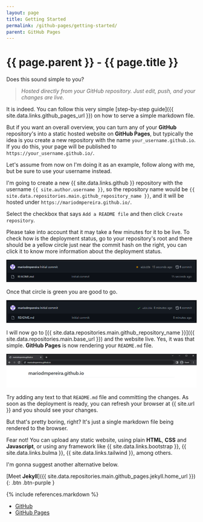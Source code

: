 ```yaml
---
layout: page
title: Getting Started
permalink: /github-pages/getting-started/
parent: GitHub Pages
---
```


# {{ page.parent }} - {{ page.title }}

Does this sound simple to you?

> *Hosted directly from your GitHub repository. Just edit, push, and your changes are live.*

It is indeed. You can follow this very simple [step-by-step guide]({{ site.data.links.github_pages_url }}) on how to serve a simple markdown file.

But if you want an overall overview, you can turn any of your **GitHub** repository's into a static hosted website on **GitHub Pages**, but typically the idea is you create a new repository with the name `your_username.github.io`. If you do this, your page will be published to `https://your_username.github.io/`. 

Let's assume from now on I'm doing it as an example, follow along with me, but be sure to use your username instead.

I'm going to create a new {{ site.data.links.github }} repository with the username `{{ site.author.username }}`, so the repository name would be `{{ site.data.repositories.main.github_repository_name }}`, and it will be hosted under `https://mariodmpereira.github.io/`.

Select the checkbox that says `Add a README file` and then click `Create repository`.

Please take into account that it may take a few minutes for it to be live. To check how is the deployment status, go to your repository's root and there should be a yellow circle just near the commit hash on the right, you can click it to know more information about the deployment status.

![GitHub Deploying - 01](/assets/images/github/github-deploying-01.png)

Once that circle is green you are good to go.

![GitHub Deploying - 02](/assets/images/github/github-deploying-02.png)

I will now go to [{{ site.data.repositories.main.github_repository_name }}]({{ site.data.repositories.main.base_url }}) and the website live. Yes, it was that simple. **GitHub Pages** is now rendering your `README.md` file.

![GitHub Deploying - 03](/assets/images/github/github-deploying-03.png)

Try adding any text to that `README.md` file and committing the changes. As soon as the deployment is ready, you can refresh your browser at {{ site.url }} and you should see your changes.

But that's pretty boring, right? It's just a single markdown file being rendered to the browser. 

Fear not! You can upload any static website, using plain **HTML**, **CSS** and **Javascript**, or using any framework like {{ site.data.links.bootstrap }}, {{ site.data.links.bulma }}, {{ site.data.links.tailwind }}, among others.

I'm gonna suggest another alternative below.

[Meet **Jekyll**]({{ site.data.repositories.main.github_pages.jekyll.home_url }}){: .btn .btn-purple }

{% include references.markdown %}

- [GitHub](https://github.com/)
- [GitHub Pages](https://pages.github.com/)